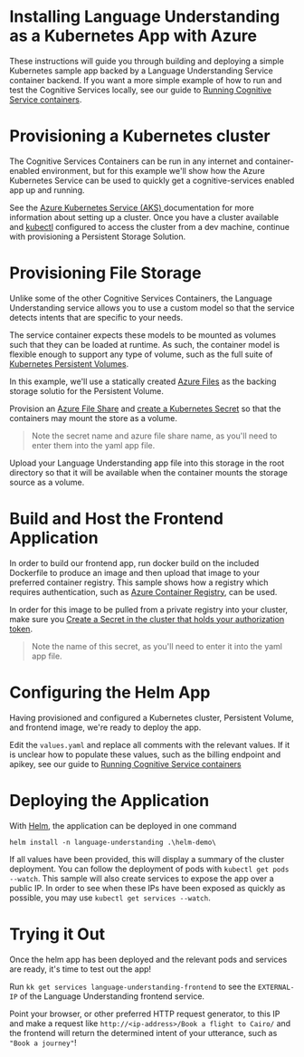 # Installing Language Understanding as a Kubernetes App with Azure

These instructions will guide you through building and deploying a simple Kubernetes sample app backed by a Language Understanding Service container backend. If you want a more simple example of how to run and test the Cognitive Services locally, see our guide to [Running Cognitive Service containers](https://azure.microsoft.com/en-us/blog/running-cognitive-service-containers/).

# Provisioning a Kubernetes cluster

The Cognitive Services Containers can be run in any internet and container-enabled environment, but for this example we'll show how the Azure Kubernetes Service can be used to quickly get a cognitive-services enabled app up and running.

See the [Azure Kubernetes Service (AKS) ](https://docs.microsoft.com/en-us/azure/aks/) documentation for more information about setting up a cluster. Once you have a cluster available and [kubectl](https://kubernetes.io/docs/tasks/tools/install-kubectl/) configured to access the cluster from a dev machine, continue with provisioning a Persistent Storage Solution.

# Provisioning File Storage

Unlike some of the other Cognitive Services Containers, the Language Understanding service allows you to use a custom model so that the service detects intents that are specific to your needs.

The service container expects these models to be mounted as volumes such that they can be loaded at runtime. As such, the container model is flexible enough to support any type of volume, such as the full suite of [Kubernetes Persistent Volumes](https://kubernetes.io/docs/concepts/storage/persistent-volumes/). 

In this example, we'll use a statically created [Azure Files](https://docs.microsoft.com/en-us/azure/storage/files/storage-files-introduction) as the backing storage solutio for the Persistent Volume.

Provision an [Azure File Share](https://docs.microsoft.com/en-us/azure/aks/azure-files-volume#create-an-azure-file-share) and [create a Kubernetes Secret](https://docs.microsoft.com/en-us/azure/aks/azure-files-volume#create-a-kubernetes-secret) so that the containers may mount the store as a volume. 
> Note the secret name and azure file share name, as you'll need to enter them into the yaml app file.

Upload your Language Understanding app file into this storage in the root directory so that it will be available when the container mounts the storage source as a volume.

# Build and Host the Frontend Application

In order to build our frontend app, run docker build on the included Dockerfile to produce an image and then upload that image to your preferred container registry. This sample shows how a registry which requires authentication, such as [Azure Container Registry](https://azure.microsoft.com/en-us/services/container-registry/), can be used. 

In order for this image to be pulled from a private registry into your cluster, make sure you [Create a Secret in the cluster that holds your authorization token](https://kubernetes.io/docs/tasks/configure-pod-container/pull-image-private-registry/#create-a-secret-in-the-cluster-that-holds-your-authorization-token). 
> Note the name of this secret, as you'll need to enter it into the yaml app file.

# Configuring the Helm App

Having provisioned and configured a Kubernetes cluster, Persistent Volume, and frontend image, we're ready to deploy the app.

Edit the `values.yaml` and replace all comments with the relevant values. If it is unclear how to populate these values, such as the billing endpoint and apikey, see our guide to [Running Cognitive Service containers](https://azure.microsoft.com/en-us/blog/running-cognitive-service-containers/)

# Deploying the Application

With [Helm](https://docs.helm.sh/using_helm/), the application can be deployed in one command
```helm
helm install -n language-understanding .\helm-demo\
```

If all values have been provided, this will display a summary of the cluster deployment. You can follow the deployment of pods with `kubectl get pods --watch`. This sample will also create services to expose the app over a public IP. In order to see when these IPs have been exposed as quickly as possible, you may use `kubectl get services --watch`.

# Trying it Out

Once the helm app has been deployed and the relevant pods and services are ready, it's time to test out the app!

Run `kk get services language-understanding-frontend` to see the `EXTERNAL-IP` of the Language Understanding frontend service. 

Point your browser, or other preferred HTTP request generator, to this IP and make a request like `http://<ip-address>/Book a flight to Cairo/` and the frontend will return the determined intent of your utterance, such as `"Book a journey"`!
